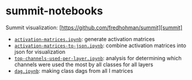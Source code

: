 # summit-notebooks

Summit visualization: [https://github.com/fredhohman/summit][summit]

* [`activation-matrices.ipynb`](activation-matrices.ipynb): generate activation matrices
* [`activation-matrices-to-json.ipynb`](activation-matrices-to-json.ipynb): combine activation matrices into json for visualization
* [`top-channels-used-per-layer.ipynb`](top-channels-used-per-layer.ipynb): analysis for determining which channels were used the most by all classes for all layers
* [`dag.ipynb`](dag.ipynb): making class dags from all I matrices

[summit]: https://github.com/fredhohman/summit